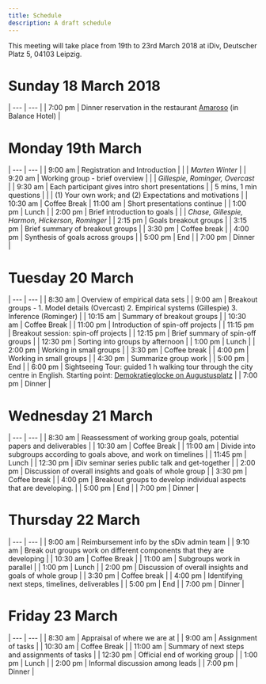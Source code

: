 ```yaml
---
title: Schedule
description: A draft schedule
---
```

This meeting will take place from 19th to 23rd March 2018 at iDiv, Deutscher Platz 5, 04103 Leipzig.

# Sunday 18 March 2018

| --- | --- |
| 7:00 pm | Dinner reservation in the restaurant [Amaroso](https://www.amaroso-leipzig.de/) (in Balance Hotel) |

# Monday 19th March

| --- | --- |
| 9:00 am  |	Registration and Introduction |
|          | *Marten Winter* |
| 9:20 am  | Working group - brief overview |
|          | *Gillespie, Rominger, Overcast* |
| 9:30 am  | Each participant gives intro short presentations
|          | 5 mins, 1 min questions |
|          | (1) Your own work; and (2) Expectations and motivations |
| 10:30 am | Coffee Break
| 11:00 am | Short presentations continue |
| 1:00 pm	 | Lunch |
| 2:00 pm	 | Brief introduction to goals |
|          | *Chase, Gillespie, Harmon, Hickerson, Rominger* |
| 2:15 pm  | Goals breakout groups |
| 3:15 pm  | Brief summary of breakout groups |
| 3:30 pm  | Coffee break |
| 4:00 pm  | Synthesis of goals across groups |
| 5:00 pm  | End |
| 7:00 pm  | Dinner |

# Tuesday 20 March

| --- | --- |
| 8:30 am  |	Overview of empirical data sets |
| 9:00 am  | Breakout groups - 1. Model details (Overcast) 2. Empirical systems (Gillespie) 3. Inference (Rominger) |
| 10:15 am | Summary of breakout groups |
| 10:30 am | Coffee Break |
| 11:00 pm  | Introduction of spin-off projects |
| 11:15 pm	 | Breakout session: spin-off projects |
| 12:15 pm  | Brief summary of spin-off groups |
| 12:30 pm | Sorting into groups by afternoon |
| 1:00 pm	 | Lunch |
| 2:00 pm | Working in small groups |
| 3:30 pm  | Coffee break |
| 4:00 pm  | Working in small groups |
| 4:30 pm | Summarize group work |
| 5:00 pm  | End |
| 6:00 pm  | Sightseeing Tour: guided 1 h walking tour through the city centre in English. Starting point: [Demokratieglocke on Augustusplatz](https://goo.gl/maps/XCwxnSjUqyN2) |
| 7:00 pm  | Dinner |


# Wednesday 21 March

| --- | --- |
| 8:30 am  |	Reassessment of working group goals, potential papers and deliverables |
| 10:30 am | Coffee Break |
| 11:00 am | Divide into subgroups according to goals above, and work on timelines |
| 11:45 pm	 | Lunch |
| 12:30 pm  | iDiv seminar series public talk and get-together |
| 2:00 pm	 | Discussion of overall insights and goals of whole group |
| 3:30 pm  | Coffee break |
| 4:00 pm  | Breakout groups to develop individual aspects that are developing. |
| 5:00 pm  | End |
| 7:00 pm  | Dinner |



# Thursday 22 March

| --- | --- |
| 9:00 am  | Reimbursement info by the sDiv admin team |
| 9:10 am | Break out groups work on different components that they are developing |
| 10:30 am | Coffee Break |
| 11:00 am | Subgroups work in parallel |
| 1:00 pm	 | Lunch |
| 2:00 pm  | Discussion of overall insights and goals of whole group  |
| 3:30 pm  | Coffee break |
| 4:00 pm  | Identifying next steps, timelines, deliverables |
| 5:00 pm  | End |
| 7:00 pm  | Dinner |

# Friday 23 March

| --- | --- |
| 8:30 am | Appraisal of where we are at |
| 9:00 am  | Assignment of tasks |
| 10:30 am | Coffee Break |
| 11:00 am | Summary of next steps and assignments of tasks |
| 12:30 pm | Official end of working group |
| 1:00 pm	 | Lunch |
| 2:00 pm  | Informal discussion among leads |
| 7:00 pm  | Dinner |
